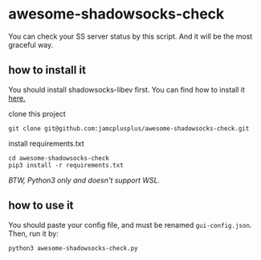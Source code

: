 # awesome-shadowsocks-check
You can check your SS server status by this script. And it will be the most graceful way.

## how to install it

You should install shadowsocks-libev first. You can find how to install it [here.](https://github.com/shadowsocks/shadowsocks-libev#installation)

clone this project
```
git clone git@github.com:jamcplusplus/awesome-shadowsocks-check.git
```

install requirements.txt
```
cd awesome-shadowsocks-check
pip3 install -r requirements.txt
```

*BTW, Python3 only and doesn't support WSL.*

## how to use it

You should paste your config file, and must be renamed `gui-config.json`. Then, run it by:
```
python3 awesome-shadowsocks-check.py
```
